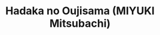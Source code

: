 --- 
title: "Hadaka no Oujisama (MIYUKI Mitsubachi)"
publishdate: "2019-9-28T16:48:46+02:00"
src: "https://365manga.net/manga/hadaka-no-oujisama-miyuki-mitsubachi"
image: "https://data.365manga.net/images/thumbnails/1662-hadaka-no-oujisama-miyuki-mitsubachi.jpg"
description: "From Intercross: A rich guy who has a life like that of a celebrity now has to experience destitution! Let's see how he'll cope with this dramatic change."
---